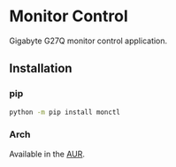 # Monitor Control


Gigabyte G27Q monitor control application.

## Installation

### pip

```bash
python -m pip install monctl
```

### Arch

Available in the [AUR](https://aur.archlinux.org/packages/monctl/).